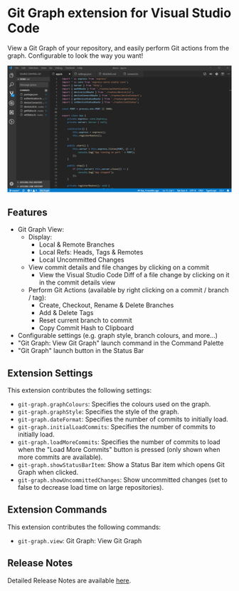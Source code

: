 # Git Graph extension for Visual Studio Code

View a Git Graph of your repository, and easily perform Git actions from the graph. Configurable to look the way you want!

![Recording of Git Graph](https://github.com/mhutchie/vscode-git-graph/raw/master/resources/demo.gif)

## Features

* Git Graph View:
    * Display:
        * Local & Remote Branches
        * Local Refs: Heads, Tags & Remotes
        * Local Uncommitted Changes
    * View commit details and file changes by clicking on a commit
        * View the Visual Studio Code Diff of a file change by clicking on it in the commit details view
    * Perform Git Actions (available by right clicking on a commit / branch / tag):
        * Create, Checkout, Rename & Delete Branches
        * Add & Delete Tags
        * Reset current branch to commit
        * Copy Commit Hash to Clipboard
* Configurable settings (e.g. graph style, branch colours, and more...)
* "Git Graph: View Git Graph" launch command in the Command Palette
* "Git Graph" launch button in the Status Bar

## Extension Settings

This extension contributes the following settings:

* `git-graph.graphColours`: Specifies the colours used on the graph.
* `git-graph.graphStyle`: Specifies the style of the graph.
* `git-graph.dateFormat`: Specifies the number of commits to initially load.
* `git-graph.initialLoadCommits`: Specifies the number of commits to initially load.
* `git-graph.loadMoreCommits`: Specifies the number of commits to load when the "Load More Commits" button is pressed (only shown when more commits are available).
* `git-graph.showStatusBarItem`: Show a Status Bar item which opens Git Graph when clicked.
* `git-graph.showUncommittedChanges`: Show uncommitted changes (set to false to decrease load time on large repositories).

## Extension Commands

This extension contributes the following commands:

* `git-graph.view`: Git Graph: View Git Graph

## Release Notes
Detailed Release Notes are available [here](CHANGELOG.md).
